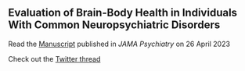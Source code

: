## Evaluation of Brain-Body Health in Individuals With Common Neuropsychiatric Disorders
Read the [Manuscript](https://jamanetwork.com/journals/jamapsychiatry/fullarticle/2804355?guestAccessKey=1b2a2eb2-ffa6-4ec1-b702-fc9b8eb4c840&utm_source=twitter&utm_medium=social_jamapsyc&utm_term=9715223583&utm_campaign=article_alert&linkId=211603806) published in *JAMA Psychiatry* on 26 April 2023

Check out the [Twitter thread](https://twitter.com/yetianmed/status/1651483589098483712)
